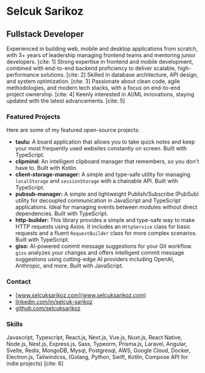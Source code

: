 # Selcuk Sarikoz

## Fullstack Developer

Experienced in building web, mobile and desktop applications from scratch, with 3+ years of leadership managing frontend teams and mentoring junior developers. [cite: 1] Strong expertise in frontend and mobile development, combined with end-to-end backend proficiency to deliver scalable, high-performance solutions. [cite: 2] Skilled in database architecture, API design, and system optimization. [cite: 3] Passionate about clean code, agile methodologies, and modern tech stacks, with a focus on end-to-end project ownership. [cite: 4] Keenly interested in AI/ML innovations, staying updated with the latest advancements. [cite: 5]

### Featured Projects

Here are some of my featured open-source projects:

* **taulu:** A board application that allows you to take quick notes and keep your most frequently used websites constantly on screen. Built with TypeScript.
* **clipmind:** An intelligent clipboard manager that remembers, so you don't have to. Built with Kotlin.
* **client-storage-manager:** A simple and type-safe utility for managing `localStorage` and `sessionStorage` with a chainable API. Built with TypeScript.
* **pubsub-manager:** A simple and lightweight Publish/Subscribe (PubSub) utility for decoupled communication in JavaScript and TypeScript applications. Ideal for managing events between modules without direct dependencies. Built with TypeScript.
* **http-builder:** This library provides a simple and type-safe way to make HTTP requests using Axios. It includes an `HttpService` class for basic requests and a fluent `RequestBuilder` class for more complex scenarios. Built with TypeScript.
* **giso:** AI-powered commit message suggestions for your Git workflow. `giso` analyzes your changes and offers intelligent commit message suggestions using cutting-edge AI providers including OpenAI, Anthropic, and more. Built with JavaScript.

### Contact

* [www.selcuksarikoz.com](www.selcuksarikoz.com)
* [linkedin.com/in/selcuk-sarikoz](linkedin.com/in/selcuk-sarikoz)
* [github.com/selcuksarikoz](https://github.com/selcuksarikoz)

### Skills

Javascript, Typescript, React.js, Next.js, Vue.js, Nuxt.js, React Native, Node.js, Nest.js, Express.js, Sass, Typeorm, Prisma.js, Laravel, Angular, Svelte, Redis, MongoDB, Mysql, Postgresql, AWS, Google Cloud, Docker, Electron.js, Tailwindcss, (Golang, Python, Swift, Kotlin, Compose API for indie projects) [cite: 6]
